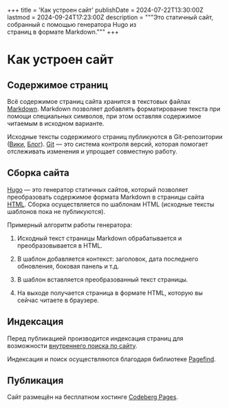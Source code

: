 +++
title = 'Как устроен сайт'
publishDate = 2024-07-22T13:30:00Z
lastmod = 2024-09-24T17:23:00Z
description = """Это статичный сайт, собранный с помощью генератора Hugo из \
страниц в формате Markdown."""
+++

# Как устроен сайт

## Содержимое страниц

Всё содержимое страниц сайта хранится в текстовых файлах [Markdown]. Markdown
позволяет добавлять форматирование текста при помощи специальных символов, при
этом оставляя содержимое читаемым в исходном варианте.

Исходные тексты содержимого страниц публикуются в Git-репозитории ([Вики],
[Блог]). [Git] — это система контроля версий, которая помогает отслеживать
изменения и упрощает совместную работу.

[Вики]: https://github.com/KoolTechTricks/content
[Блог]: https://codeberg.org/KoolTechTricks/pages-blog
[Git]: https://git-scm.com
[Markdown]: https://ru.wikipedia.org/wiki/Markdown

## Сборка сайта

[Hugo] — это генератор статичных сайтов, который позволяет преобразовать
содержимое формата Markdown в страницы сайта [HTML]. Сборка осуществляется по
шаблонам HTML (исходные тексты шаблонов пока не публикуются).

Примерный алгоритм работы генератора:

1. Исходный текст страницы Markdown обрабатывается и преобразовывается в HTML.

2. В шаблон добавляется контекст: заголовок, дата последнего обновления,
боковая панель и т.д.

3. В шаблон вставляется преобразованный текст страницы.

4. На выходе получается страница в формате HTML, которую вы сейчас читаете в
браузере.

[Hugo]: https://gohugo.io
[HTML]: https://ru.wikipedia.org/wiki/HTML

## Индексация

Перед публикацией производится индексация страниц для возможности
[внутреннего поиска по сайту](/faq/site-search#внутренний-поиск).

Индексация и поиск осуществляются благодаря библиотеке
[Pagefind](https://pagefind.app).

## Публикация

Сайт размещён на бесплатном хостинге [Codeberg Pages](https://codeberg.page).

